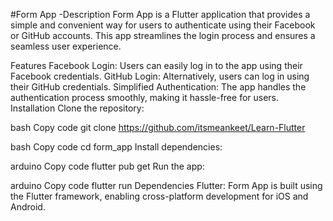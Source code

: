 #Form App
-Description
Form App is a Flutter application that provides a simple and convenient way for users to authenticate using their Facebook or GitHub accounts. This app streamlines the login process and ensures a seamless user experience.

Features
Facebook Login: Users can easily log in to the app using their Facebook credentials.
GitHub Login: Alternatively, users can log in using their GitHub credentials.
Simplified Authentication: The app handles the authentication process smoothly, making it hassle-free for users.
Installation
Clone the repository:

bash
Copy code
git clone https://github.com/itsmeankeet/Learn-Flutter

bash
Copy code
cd form_app
Install dependencies:

arduino
Copy code
flutter pub get
Run the app:

arduino
Copy code
flutter run
Dependencies
Flutter: Form App is built using the Flutter framework, enabling cross-platform development for iOS and Android.
